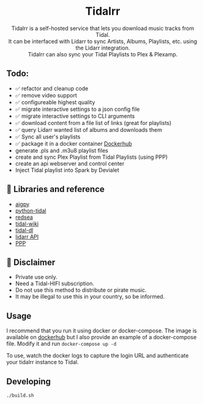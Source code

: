 <div align="center">
  <h1>Tidalrr</h1>
</div>
<p align="center">
  Tidalrr is a self-hosted service that lets you download music tracks from Tidal.<br/>
  It can be interfaced with Lidarr to sync Artists, Albums, Playlists, etc. using the Lidarr integration.<br/>
  Tidalrr can also sync your Tidal Playlists to Plex & Plexamp.
</p>

## Todo:
- ✅ refactor and cleanup code
- ✅ remove video support
- ✅ configureable highest quality
- ✅ migrate interactive settings to a json config file
- ✅ migrate interactive settings to CLI arguments
- ✅ download content from a file list of links (great for playlists)
- ✅ query Lidarr wanted list of albums and downloads them
- ✅ Sync all user's playlists
- ✅ package it in a docker container [Dockerhub](https://hub.docker.com/r/jacobroyquebec/tidalrr)
- generate .pls and .m3u8 playlist files
- create and sync Plex Playlist from Tidal Playlists (using PPP)
- create an api webserver and control center
- Inject Tidal playlist into Spark by Devialet

## 🎨 Libraries and reference

- [aigpy](https://github.com/yaronzz/AIGPY)
- [python-tidal](https://github.com/tamland/python-tidal)
- [redsea](https://github.com/redsudo/RedSea)
- [tidal-wiki](https://github.com/Fokka-Engineering/TIDAL/wiki)
- [tidal-dl](https://github.com/yaronzz/Tidal-Media-Downloader)
- [lidarr API](https://lidarr.audio/docs/api/#/)
- [PPP](https://github.com/XDGFX/PPP)

## 📜 Disclaimer
- Private use only.
- Need a Tidal-HIFI subscription. 
- Do not use this method to distribute or pirate music.
- It may be illegal to use this in your country, so be informed.

## Usage
I recommend that you run it using docker or docker-compose.
The image is available on [dockerhub](https://hub.docker.com/r/jacobroyquebec/tidalrr)
but I also provide an example of a docker-compose file.
Modify it and run `docker-compose up -d`

To use, watch the docker logs to capture the login URL and authenticate your tidalrr instance to Tidal.

## Developing

```shell
./build.sh
```

